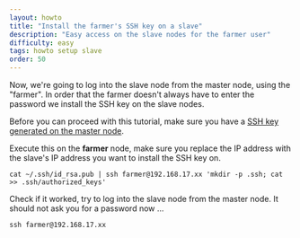 ```yaml
---
layout: howto
title: "Install the farmer's SSH key on a slave"
description: "Easy access on the slave nodes for the farmer user"
difficulty: easy
tags: howto setup slave
order: 50
---
```


Now, we're going to log into the slave node from the master node, using the "farmer". In order that the farmer doesn't always have to enter the password we install the SSH key on the slave nodes.

Before you can proceed with this tutorial, make sure you have a [SSH key generated on the master node](/howtos/generate-ssh-key).

Execute this on the **farmer** node, make sure you replace the IP address with the slave's IP address you want to install the SSH key on.

```
cat ~/.ssh/id_rsa.pub | ssh farmer@192.168.17.xx 'mkdir -p .ssh; cat >> .ssh/authorized_keys'
```

Check if it worked, try to log into the slave node from the master node. It should not ask you for a password now ...

```
ssh farmer@192.168.17.xx
```